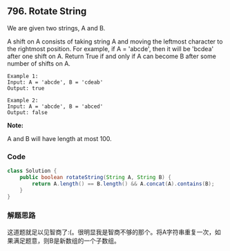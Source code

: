 ## 796. Rotate String

We are given two strings, A and B.

A shift on A consists of taking string A and moving the leftmost character to the rightmost position. For example, if A = 'abcde', then it will be 'bcdea' after one shift on A. Return True if and only if A can become B after some number of shifts on A.

```
Example 1:
Input: A = 'abcde', B = 'cdeab'
Output: true

Example 2:
Input: A = 'abcde', B = 'abced'
Output: false
```

**Note:**

A and B will have length at most 100.

### Code

```java
class Solution {
    public boolean rotateString(String A, String B) {
        return A.length() == B.length() && A.concat(A).contains(B);
    }
}
```

### 解题思路
这道题就足以见智商了:(。很明显我是智商不够的那个。将A字符串重复一次，如果满足题意，则B是新数组的一个子数组。